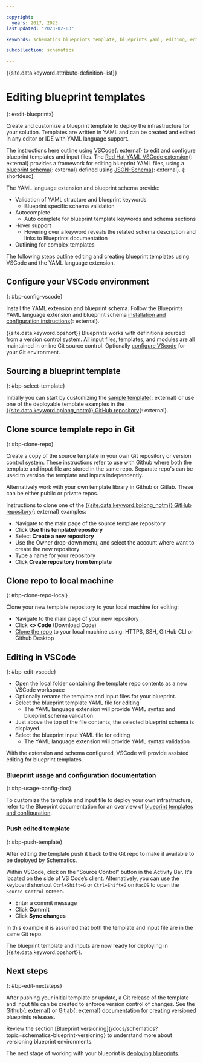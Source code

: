 ```yaml
---

copyright:
  years: 2017, 2023
lastupdated: "2023-02-03"

keywords: schematics blueprints template, blueprints yaml, editing, edit, vscode, yaml 

subcollection: schematics

---
```


{{site.data.keyword.attribute-definition-list}}

# Editing blueprint templates 
{: #edit-blueprints}

Create and customize a blueprint template to deploy the infrastructure for your solution. Templates are written in YAML and can be created and edited in any editor or IDE with YAML language support. 

The instructions here outline using [VSCode](https://code.visualstudio.com/){: external} to edit and configure blueprint templates and input files. The [Red Hat YAML VSCode extension](https://marketplace.visualstudio.com/items?itemName=redhat.vscode-yaml){: external}  provides a framework for editing blueprint YAML files, using a [blueprint schema](https://github.com/Cloud-Schematics/vscode-blueprint-schema){: external} defined using [JSON-Schema](https://json-schema.org){: external}. 
{: shortdesc}

The YAML language extension and blueprint schema provide:
- Validation of YAML structure and blueprint keywords
   - Blueprint specific schema validation 
- Autocomplete
   - Auto complete for blueprint template keywords and schema sections
- Hover support
   - Hovering over a keyword reveals the related schema description and links to Blueprints documentation
- Outlining for complex templates

The following steps outline editing and creating blueprint templates using VSCode and the YAML language extension. 


## Configure your VSCode environment
{: #bp-config-vscode}

Install the YAML extension and blueprint schema. Follow the Blueprints YAML language extension and blueprint schema [installation and configuration instructions](https://github.com/Cloud-Schematics/vscode-blueprint-schema){: external}. 


{{site.data.keyword.bpshort}} Blueprints works with definitions sourced from a version control system. All input files, templates, and modules are all maintained in online Git source control. Optionally [configure VScode](https://code.visualstudio.com/docs/sourcecontrol/overview) for your Git environment.


## Sourcing a blueprint template 
{: #bp-select-template}

Initially you can start by customizing the [sample template](https://github.com/Cloud-Schematics/blueprint-basic-example){: external} or use one of the deployable template examples in the [{{site.data.keyword.bplong_notm}} GitHub repository](https://github.com/orgs/Cloud-Schematics/repositories/?q=topic:blueprint){: external}. 

## Clone source template repo in Git
{: #bp-clone-repo}

Create a copy of the source template in your own Git repository or version control system. These instructions refer to use with Github where both the template and input file are stored in the same repo. Separate repo's can be used to version the template and inputs independently. 

Alternatively work with your own template library in Github or Gitlab. These can be either public or private repos. 

Instructions to clone one of the [{{site.data.keyword.bplong_notm}} GitHub repository](https://github.com/orgs/Cloud-Schematics/repositories/?q=topic:blueprint){: external} examples:

- Navigate to the main page of the source template repository  
- Click **Use this template/repository** 
- Select **Create a new repository** 
- Use the Owner drop-down menu, and select the account where want to create the new repository
- Type a name for your repository
- Click **Create repository from template**

## Clone repo to local machine
{: #bp-clone-repo-local}

Clone your new template repository to your local machine for editing:
- Navigate to the main page of your new repository
- Click **<> Code** (Download Code)
- [Clone the repo](https://docs.github.com/en/repositories/creating-and-managing-repositories/cloning-a-repository) to your local machine using: HTTPS, SSH, GitHub CLI or Github Desktop

## Editing in VSCode
{: #bp-edit-vscode}

- Open the local folder containing the template repo contents as a new VSCode workspace
- Optionally rename the template and input files for your blueprint. 
- Select the blueprint template YAML file for editing
   - The YAML language extension will provide YAML syntax and blueprint schema validation 
- Just above the top of the file contents, the selected blueprint schema is displayed. 
- Select the blueprint input YAML file for editing
   - The YAML language extension will provide YAML syntax validation 

With the extension and schema configured, VSCode will provide assisted editing for blueprint templates.

### Blueprint usage and configuration documentation
{: #bp-usage-config-doc}

To customize the template and input file to deploy your own infrastructure, refer to the Blueprint documentation for an overview of [blueprint templates and configuration](/docs/schematics?topic=schematics-blueprint-templates&interface=ui). 

### Push edited template 
{: #bp-push-template}

After editing the template push it back to the Git repo to make it available to be deployed by Schematics. 

Within VSCode, click on the “Source Control” button in the Activity Bar. It’s located on the side of VS Code’s client. Alternatively, you can use the keyboard shortcut `Ctrl+Shift+G` or `Ctrl+Shift+G` on `MacOS` to open the `Source Control` screen.

- Enter a commit message
- Click **Commit**
- Click **Sync changes**

In this example it is assumed that both the template and input file are in the same Git repo.

The blueprint template and inputs are now ready for deploying in {{site.data.keyword.bpshort}}. 

## Next steps
{: #bp-edit-nextsteps}

After pushing your initial template or update, a Git release of the template and input file can be created to enforce version control of changes. See the [Github](https://docs.github.com/en/repositories/releasing-projects-on-github/managing-releases-in-a-repository){: external} or [Gitlab](https://docs.gitlab.com/ee/user/project/releases/){: external} documentation for creating versioned blueprints releases.   

Review the section [Blueprint versioning]{/docs/schematics?topic=schematics-blueprint-versioning} to understand more about versioning blueprint environments. 

The next stage of working with your blueprint is [deploying blueprints](/docs/schematics?topic=schematics-deploy-blueprints).
